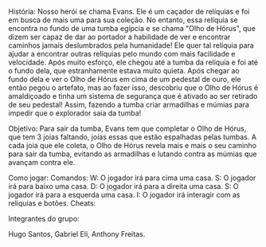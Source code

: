 História:
Nosso herói se chama Evans. Ele é um caçador de relíquias e foi em busca de mais uma para sua coleção. No entanto, essa relíquia se encontra no fundo de uma tumba egípcia e se chama "Olho de Hórus", que dizem ser capaz de dar ao portador a habilidade de ver e encontrar caminhos jamais deslumbrados pela humanidade! Ele quer tal relíquia para ajudar a encontrar outras relíquias pelo mundo com mais facilidade e velocidade. Após muito esforço, ele chegou até a tumba da relíquia e foi até o fundo dela, que estranhamente estava muito quieta. Após chegar ao fundo dela e ver o Olho de Hórus em cima de um pedestal de ouro, ele então pegou o artefato, mas ao fazer isso, descobriu que o Olho de Hórus é amaldiçoado e tinha um sistema de segurança que é ativado ao ser retirado de seu pedestal! Assim, fazendo a tumba criar armadilhas e múmias para impedir que o explorador saia da tumba!

Objetivo:
Para sair da tumba, Evans tem que completar o Olho de Hórus, que tem 3 joias faltando, joias essas que estão espalhadas pelas tumbas. A cada joia que ele coleta, o Olho de Hórus revela mais e mais o seu caminho para sair da tumba, evitando as armadilhas e lutando contra as múmias que avançam contra ele.

Como jogar:
  Comandos:
  W: O jogador irá para cima uma casa.
  S: O jogador irá para baixo uma casa.
  D: O jogador irá para a direita uma casa.
  S: O jogador irá para a esquerda uma casa.
  I: O jogador irá interagir com as reliquias e botões.
  Cheats:
  
Integrantes do grupo:

Hugo Santos,
Gabriel Eli,
Anthony Freitas.
